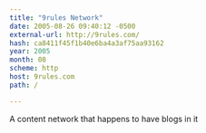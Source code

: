 ```yaml
---
title: "9rules Network"
date: 2005-08-26 09:40:12 -0500
external-url: http://9rules.com/
hash: ca8411f45f1b40e6ba4a3af75aa93162
year: 2005
month: 08
scheme: http
host: 9rules.com
path: /

---
```


A content network that happens to have blogs in it
